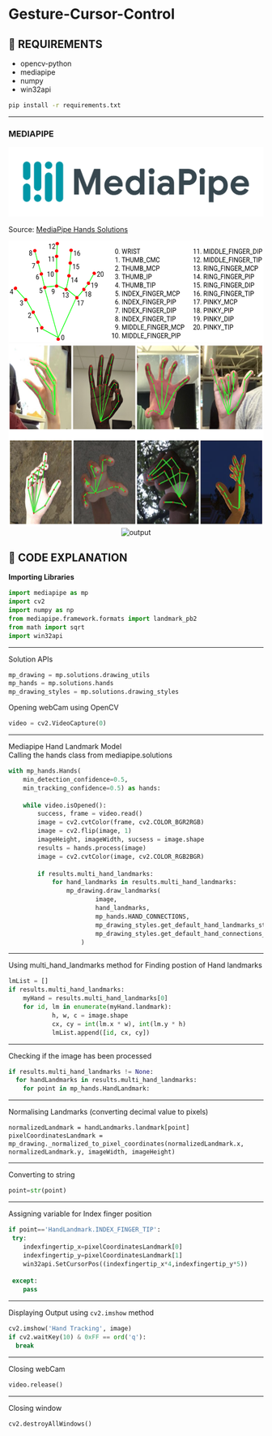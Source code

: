# Gesture-Cursor-Control

## 💾 REQUIREMENTS
+ opencv-python
+ mediapipe
+ numpy
+ win32api


```bash
pip install -r requirements.txt
```
***
### MEDIAPIPE
<div align="center">
  <img alt="mediapipeLogo" src="images/mediapipe.png" />
</div>


Source: [MediaPipe Hands Solutions](https://google.github.io/mediapipe/solutions/hands#python-solution-api)

<div align="center">
    <img alt="mediapipeLogo" src="images/hand_landmarks.png" height="200 x" />
    <img alt="mediapipeLogo" src="images/hand_crops.png" height="360 x" weight ="640 x" />
    <img alt="output" src="images/hand.gif" height="280 x" weight ="140 x" />
    
</div>


## 📝 CODE EXPLANATION
<b>Importing Libraries</b>
```py
import mediapipe as mp
import cv2
import numpy as np
from mediapipe.framework.formats import landmark_pb2
from math import sqrt
import win32api
```
***
Solution APIs 
```py
mp_drawing = mp.solutions.drawing_utils
mp_hands = mp.solutions.hands
mp_drawing_styles = mp.solutions.drawing_styles
```

Opening webCam using OpenCV
```py
video = cv2.VideoCapture(0)

```
***
Mediapipe Hand Landmark Model <br/>
Calling the hands class from mediapipe.solutions 
```py
with mp_hands.Hands(
    min_detection_confidence=0.5, 
    min_tracking_confidence=0.5) as hands:
     
    while video.isOpened():
        success, frame = video.read()
        image = cv2.cvtColor(frame, cv2.COLOR_BGR2RGB)
        image = cv2.flip(image, 1)
        imageHeight, imageWidth, sucsess = image.shape
        results = hands.process(image)
        image = cv2.cvtColor(image, cv2.COLOR_RGB2BGR)
        
        if results.multi_hand_landmarks:
            for hand_landmarks in results.multi_hand_landmarks:
                mp_drawing.draw_landmarks(
                        image,
                        hand_landmarks,
                        mp_hands.HAND_CONNECTIONS,
                        mp_drawing_styles.get_default_hand_landmarks_style(),
                        mp_drawing_styles.get_default_hand_connections_style()
                    )
```
***
Using multi_hand_landmarks method for Finding postion of Hand landmarks
```py
lmList = []
if results.multi_hand_landmarks:    
    myHand = results.multi_hand_landmarks[0]
    for id, lm in enumerate(myHand.landmark):
            h, w, c = image.shape
            cx, cy = int(lm.x * w), int(lm.y * h)
            lmList.append([id, cx, cy]) 

```
***
Checking if the image has been processed
```py
if results.multi_hand_landmarks != None:
  for handLandmarks in results.multi_hand_landmarks:
    for point in mp_hands.HandLandmark:
```

***
Normalising Landmarks (converting decimal value to pixels) 
```
normalizedLandmark = handLandmarks.landmark[point]
pixelCoordinatesLandmark = mp_drawing._normalized_to_pixel_coordinates(normalizedLandmark.x, normalizedLandmark.y, imageWidth, imageHeight)
```

***
Converting to string
```py
point=str(point)
```
                
***
Assigning variable for Index finger position
```py
if point=='HandLandmark.INDEX_FINGER_TIP':
 try:
    indexfingertip_x=pixelCoordinatesLandmark[0]
    indexfingertip_y=pixelCoordinatesLandmark[1]
    win32api.SetCursorPos((indexfingertip_x*4,indexfingertip_y*5))

 except:
    pass
```

***
Displaying Output using `cv2.imshow` method
```py
cv2.imshow('Hand Tracking', image)
if cv2.waitKey(10) & 0xFF == ord('q'):
  break
```

***
Closing webCam
```py
video.release()
```

***
Closing window
```py
cv2.destroyAllWindows()
```
